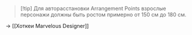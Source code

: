 >[!tip] Для авторасстановки Arrangement Points взрослые персонажи должны быть ростом примерно от 150 см до 180 см.

-> [[Хоткеи Marvelous Designer]]